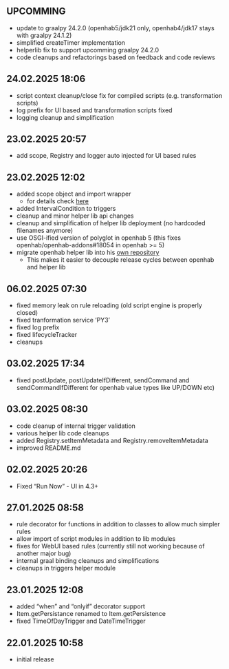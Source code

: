 ## UPCOMMING

* update to graalpy 24.2.0 (openhab5/jdk21 only, openhab4/jdk17 stays with graalpy 24.1.2)
* simplified createTimer implementation
* helperlib fix to support upcomming graalpy 24.2.0
* code cleanups and refactorings based on feedback and code reviews

## 24.02.2025 18:06

* script context cleanup/close fix for compiled scripts (e.g. transformation scripts)
* log prefix for UI based and transformation scripts fixed
* logging cleanup and simplification

## 23.02.2025 20:57

* add scope, Registry and logger auto injected for UI based rules

## 23.02.2025 12:02

* added scope object and import wrapper
  * for details check [here](https://github.com/HolgerHees/openhab-python/tree/main?tab=readme-ov-file#module-scope)
* added IntervalCondition to triggers
* cleanup and minor helper lib api changes
* cleanup and simplification of helper lib deployment (no hardcoded filenames anymore)
* use OSGI-ified version of polyglot in openhab 5 (this fixes openhab/openhab-addons#18054 in openhab >= 5)
* migrate openhab helper lib into his [own repository](https://github.com/HolgerHees/openhab-python)
  * This makes it easier to decouple release cycles between openhab and helper lib

## 06.02.2025 07:30

* fixed memory leak on rule reloading (old script engine is properly closed)
* fixed tranformation service ‘PY3’
* fixed log prefix
* fixed lifecycleTracker
* cleanups

## 03.02.2025 17:34

* fixed postUpdate, postUpdateIfDifferent, sendCommand and sendCommandIfDifferent for openhab value types like UP/DOWN etc)

## 03.02.2025 08:30

* code cleanup of internal trigger validation
* various helper lib code cleanups
* added Registry.setItemMetadata and Registry.removeItemMetadata
* improved README.md

## 02.02.2025 20:26

* Fixed “Run Now” - UI in 4.3+

## 27.01.2025 08:58

* rule decorator for functions in addition to classes to allow much simpler rules
* allow import of script modules in addition to lib modules
* fixes for WebUI based rules (currently still not working because of another major bug)
* internal graal binding cleanups and simplifications
* cleanups in triggers helper module

## 23.01.2025 12:08

* added “when” and “onlyif” decorator support
* Item.getPersistance renamed to Item.getPersistence
* fixed TimeOfDayTrigger and DateTimeTrigger

## 22.01.2025 10:58

* initial release
